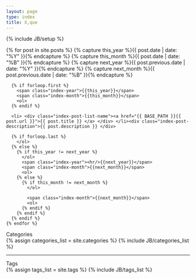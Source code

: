 ```yaml
---
layout: page
type: index
title: X,que
---
```

{% include JB/setup %}

<div class="posts numberlist">
    {% for post in site.posts  %}
      {% capture this_year %}{{ post.date | date: "%Y" }}{% endcapture %}
      {% capture this_month %}{{ post.date | date: "%B" }}{% endcapture %}
      {% capture next_year %}{{ post.previous.date | date: "%Y" }}{% endcapture %}
      {% capture next_month %}{{ post.previous.date | date: "%B" }}{% endcapture %}

      {% if forloop.first %}
        <span class="index-year">{{this_year}}</span>
        <span class="index-month">{{this_month}}</span>
        <ol>
      {% endif %}

      <li> <div class="index-post-list-name"><a href="{{ BASE_PATH }}{{ post.url }}">{{ post.title }} </a> </div> </li><div class="index-post-description">{{ post.description }} </div>

      {% if forloop.last %}
        </ol>
      {% else %}
        {% if this_year != next_year %}
          </ol>
          <span class="index-year"><hr/>{{next_year}}</span>
          <span class="index-month">{{next_month}}</span>
          <ol>
        {% else %}
          {% if this_month != next_month %}
            </ol>
            
            <span class="index-month">{{next_month}}</span>
            <ol>
          {% endif %}
        {% endif %}
      {% endif %}
    {% endfor %}
</div>

<div class="index-right">
<div class="category-title"> Categories </div>
<div class="cate_box cubelist">
  {% assign categories_list = site.categories %}
  {% include JB/categories_list %}
</div>
<hr/>
<div class="tag-title"> Tags </div>
<div class="tag_box cubelist">
  {% assign tags_list = site.tags %}  
  {% include JB/tags_list %}
</div>
</div>